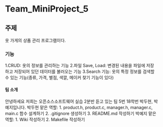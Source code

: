 # Team_MiniProject_5
## 주제
  옷 가게의 상품 관리 프로그램이다.
### 기능
  1.CRUD: 옷의 정보를 관리하는 기능
  2.파일 Save, Load: 변경된 내용을 파일에 저장하고 저장되어 있던 데이터를 불러오는 기능
  3.Search 기능: 옷의 특정 정보를 검색할 수 있는 기능(종류, 가격, 별점, 색깔, 메이커 찾기 기능이 있다)
#### 팀 소개
  안녕하세요 저희는 오픈소스소프트웨어 실습 2분반 듣고 있는 팀 5번 18학번 박두현, 박예지입니다.
  박두현 
    맡은 역할: 
      1. product.h, product.c, manager.h, manager.c, main.c 함수 설계하기 
      2. .gitignore 생성하기
      3. README.md 작성하기
  박예지 
    맡은 역할:
      1. Wiki 작성하기
      2. Makefile 작성하기
